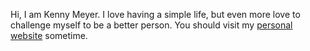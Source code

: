 Hi, I am Kenny Meyer. I love having a simple life, but even more love to
challenge myself to be a better person. You should visit my <a href="https://www.kennymeyer.net">personal website</a> sometime.
